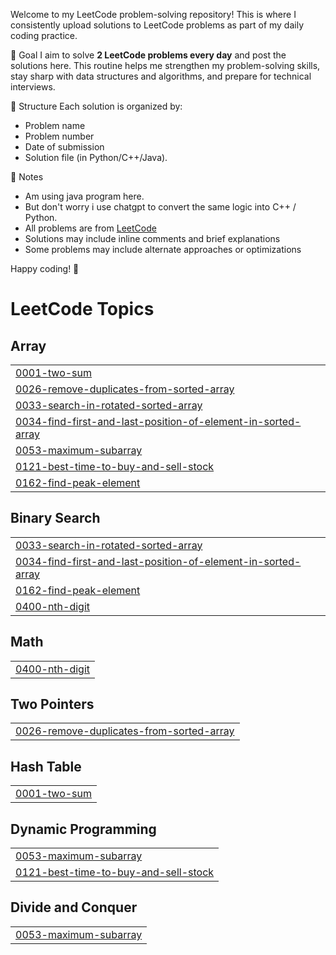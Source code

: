 Welcome to my LeetCode problem-solving repository! This is where I consistently upload solutions to LeetCode problems as part of my daily coding practice.

📅 Goal
I aim to solve **2 LeetCode problems every day** and post the solutions here. This routine helps me strengthen my problem-solving skills, stay sharp with data structures and algorithms, and prepare for technical interviews.

📂 Structure
Each solution is organized by:
- Problem name
- Problem number
- Date of submission
- Solution file (in Python/C++/Java).

📌 Notes
- Am using java program here.
- But don't worry i use chatgpt to convert the same logic into C++ / Python.
- All problems are from [LeetCode](https://leetcode.com/)
- Solutions may include inline comments and brief explanations
- Some problems may include alternate approaches or optimizations

Happy coding! 🚀

<!---LeetCode Topics Start-->
# LeetCode Topics
## Array
|  |
| ------- |
| [0001-two-sum](https://github.com/mrsarathi-00/Leet_Code/tree/master/0001-two-sum) |
| [0026-remove-duplicates-from-sorted-array](https://github.com/mrsarathi-00/Leet_Code/tree/master/0026-remove-duplicates-from-sorted-array) |
| [0033-search-in-rotated-sorted-array](https://github.com/mrsarathi-00/Leet_Code/tree/master/0033-search-in-rotated-sorted-array) |
| [0034-find-first-and-last-position-of-element-in-sorted-array](https://github.com/mrsarathi-00/Leet_Code/tree/master/0034-find-first-and-last-position-of-element-in-sorted-array) |
| [0053-maximum-subarray](https://github.com/mrsarathi-00/Leet_Code/tree/master/0053-maximum-subarray) |
| [0121-best-time-to-buy-and-sell-stock](https://github.com/mrsarathi-00/Leet_Code/tree/master/0121-best-time-to-buy-and-sell-stock) |
| [0162-find-peak-element](https://github.com/mrsarathi-00/Leet_Code/tree/master/0162-find-peak-element) |
## Binary Search
|  |
| ------- |
| [0033-search-in-rotated-sorted-array](https://github.com/mrsarathi-00/Leet_Code/tree/master/0033-search-in-rotated-sorted-array) |
| [0034-find-first-and-last-position-of-element-in-sorted-array](https://github.com/mrsarathi-00/Leet_Code/tree/master/0034-find-first-and-last-position-of-element-in-sorted-array) |
| [0162-find-peak-element](https://github.com/mrsarathi-00/Leet_Code/tree/master/0162-find-peak-element) |
| [0400-nth-digit](https://github.com/mrsarathi-00/Leet_Code/tree/master/0400-nth-digit) |
## Math
|  |
| ------- |
| [0400-nth-digit](https://github.com/mrsarathi-00/Leet_Code/tree/master/0400-nth-digit) |
## Two Pointers
|  |
| ------- |
| [0026-remove-duplicates-from-sorted-array](https://github.com/mrsarathi-00/Leet_Code/tree/master/0026-remove-duplicates-from-sorted-array) |
## Hash Table
|  |
| ------- |
| [0001-two-sum](https://github.com/mrsarathi-00/Leet_Code/tree/master/0001-two-sum) |
## Dynamic Programming
|  |
| ------- |
| [0053-maximum-subarray](https://github.com/mrsarathi-00/Leet_Code/tree/master/0053-maximum-subarray) |
| [0121-best-time-to-buy-and-sell-stock](https://github.com/mrsarathi-00/Leet_Code/tree/master/0121-best-time-to-buy-and-sell-stock) |
## Divide and Conquer
|  |
| ------- |
| [0053-maximum-subarray](https://github.com/mrsarathi-00/Leet_Code/tree/master/0053-maximum-subarray) |
<!---LeetCode Topics End-->